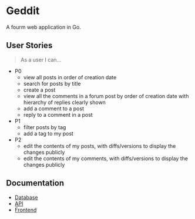 # Geddit

A fourm web application in Go.

## User Stories

> As a user I can...

- P0
  - view all posts in order of creation date
  - search for posts by title
  - create a post
  - view all the comments in a forum post by order of creation date with hierarchy of replies clearly shown
  - add a comment to a post
  - reply to a comment in a post
- P1
  - filter posts by tag
  - add a tag to my post
- P2
  - edit the contents of my posts, with diffs/versions to display the changes publicly
  - edit the contents of my comments, with diffs/versions to display the changes publicly

## Documentation

- [Database](<>)
- [API](<>)
- [Frontend](<>)
